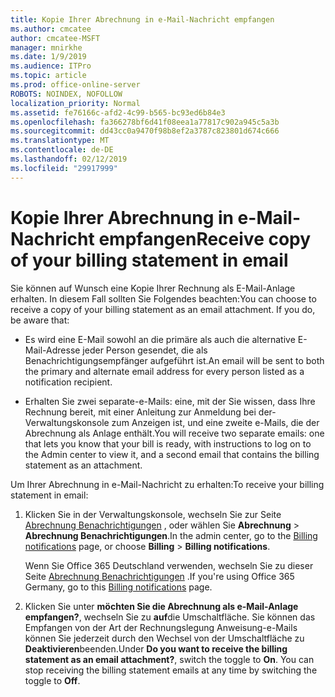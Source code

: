 ```yaml
---
title: Kopie Ihrer Abrechnung in e-Mail-Nachricht empfangen
ms.author: cmcatee
author: cmcatee-MSFT
manager: mnirkhe
ms.date: 1/9/2019
ms.audience: ITPro
ms.topic: article
ms.prod: office-online-server
ROBOTS: NOINDEX, NOFOLLOW
localization_priority: Normal
ms.assetid: fe76166c-afd2-4c99-b565-bc93ed6b84e3
ms.openlocfilehash: fa366278bf6d41f08eea1a77817c902a945c5a3b
ms.sourcegitcommit: dd43cc0a9470f98b8ef2a3787c823801d674c666
ms.translationtype: MT
ms.contentlocale: de-DE
ms.lasthandoff: 02/12/2019
ms.locfileid: "29917999"
---
```

# <a name="receive-copy-of-your-billing-statement-in-email"></a><span data-ttu-id="72d98-102">Kopie Ihrer Abrechnung in e-Mail-Nachricht empfangen</span><span class="sxs-lookup"><span data-stu-id="72d98-102">Receive copy of your billing statement in email</span></span>
<span data-ttu-id="72d98-p101">Sie können auf Wunsch eine Kopie Ihrer Rechnung als E-Mail-Anlage erhalten. In diesem Fall sollten Sie Folgendes beachten:</span><span class="sxs-lookup"><span data-stu-id="72d98-p101">You can choose to receive a copy of your billing statement as an email attachment. If you do, be aware that:</span></span>
  
- <span data-ttu-id="72d98-105">Es wird eine E-Mail sowohl an die primäre als auch die alternative E-Mail-Adresse jeder Person gesendet, die als Benachrichtigungsempfänger aufgeführt ist.</span><span class="sxs-lookup"><span data-stu-id="72d98-105">An email will be sent to both the primary and alternate email address for every person listed as a notification recipient.</span></span>
    
- <span data-ttu-id="72d98-106">Erhalten Sie zwei separate-e-Mails: eine, mit der Sie wissen, dass Ihre Rechnung bereit, mit einer Anleitung zur Anmeldung bei der-Verwaltungskonsole zum Anzeigen ist, und eine zweite e-Mails, die der Abrechnung als Anlage enthält.</span><span class="sxs-lookup"><span data-stu-id="72d98-106">You will receive two separate emails: one that lets you know that your bill is ready, with instructions to log on to the Admin center to view it, and a second email that contains the billing statement as an attachment.</span></span>
    
<span data-ttu-id="72d98-107">Um Ihrer Abrechnung in e-Mail-Nachricht zu erhalten:</span><span class="sxs-lookup"><span data-stu-id="72d98-107">To receive your billing statement in email:</span></span>
  
1. <span data-ttu-id="72d98-108">Klicken Sie in der Verwaltungskonsole, wechseln Sie zur Seite [Abrechnung Benachrichtigungen](https://go.microsoft.com/fwlink/p/?linkid=853212) , oder wählen Sie **Abrechnung** \> **Abrechnung Benachrichtigungen**.</span><span class="sxs-lookup"><span data-stu-id="72d98-108">In the admin center, go to the [Billing notifications](https://go.microsoft.com/fwlink/p/?linkid=853212) page, or choose **Billing** \> **Billing notifications**.</span></span>
    
    <span data-ttu-id="72d98-109">Wenn Sie Office 365 Deutschland verwenden, wechseln Sie zu dieser Seite [Abrechnung Benachrichtigungen](https://go.microsoft.com/fwlink/p/?linkid=853213) .</span><span class="sxs-lookup"><span data-stu-id="72d98-109">If you're using Office 365 Germany, go to this [Billing notifications](https://go.microsoft.com/fwlink/p/?linkid=853213) page.</span></span> 
    
2. <span data-ttu-id="72d98-p102">Klicken Sie unter **möchten Sie die Abrechnung als e-Mail-Anlage empfangen?**, wechseln Sie zu **auf**die Umschaltfläche. Sie können das Empfangen von der Art der Rechnungslegung Anweisung-e-Mails können Sie jederzeit durch den Wechsel von der Umschaltfläche zu **Deaktivieren**beenden.</span><span class="sxs-lookup"><span data-stu-id="72d98-p102">Under **Do you want to receive the billing statement as an email attachment?**, switch the toggle to **On**. You can stop receiving the billing statement emails at any time by switching the toggle to **Off**.</span></span>
    

